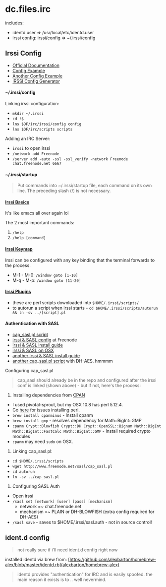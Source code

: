 dc.files.irc
============

includes:
* identd.user => /usr/local/etc/identd.user
* irssi config: irssi/config => ~/.irssi/config

## Irssi Config

- [Official Documentation](http://www.irssi.org/documentation/manual)
- [Config Example](http://misc.nybergh.net/pub/irssi/config.example)
- [Another Config Example](http://carina.org.uk/irssiconfig)
- [IRSSI Config Generator](http://www.matthew.ath.cx/programs/irssiconfig)

#### ~/.irssi/config

Linking irssi configuration:

- `mkdir ~/.irssi`
- `cd !$`
- `lns $DF/irc/irssi/config config`
- `lns $DF/irc/scripts scripts`

Adding an IRC Server:

- `irssi` to open irssi
- `/network add Freenode`
- `/server add -auto -ssl -ssl_verify -network Freenode chat.freenode.net 6667`

#### ~/.irssi/startup

> Put commands into ~/.irssi/startup file, each command on its own line.
> The preceding slash (/) is not necessary.

#### [Irssi Basics](http://irssi.org/beginner/)

It's like emacs all over again lol

The 2 most important commands:

1. `/help`
1. `/help [command]`

#### [Irssi Keymap](http://irssi.org/beginner/#c9)

Irssi can be configured with any key binding that the terminal forwards to the process.

- M-1 - M-0: `/window goto [1-10]`
- M-q - M-p: `/window goto [11-20]`

#### [Irssi Plugins](http://scripts.irssi.org/)

- these are perl scripts downloaded into `$HOME/.irssi/scripts/`
- to autorun a script when irssi starts - `cd $HOME/.irssi/scripts/autorun && ln -sv ../[script].pl`

#### Authentication with SASL

- [cap_sasl.pl script](http://www.freenode.net/sasl/cap_sasl.pl)
- [irssi & SASL config](http://freenode.net/sasl/sasl-irssi.shtml) at Freenode
- [irssi & SASL install guide](http://www.andrews-corner.org/irssi.html)
- [irssi & SASL on OSX](http://buffered.io/posts/irssi-and-sasl-on-osx)
- [another irssi & SASL install guide](http://blog.freenode.net/2010/01/connecting-to-freenode-using-tor-sasl/)
- [another cap_sasl.pl script](https://github.com/atheme/atheme/blob/master/contrib/cap_sasl.pl) with DH-AES.  hmmmm

Configuring cap_sasl.pl

> cap_sasl should already be in the repo and configured
> after the irssi conf is linked (shown above) -
> but if not, here's the process:

1. Installing dependencies from [CPAN](http://www.cpan.org/modules/INSTALL.html)
  - I used pivotal-sprout, but my OSX 10.8 has perl 5.12.4.
  - Go [here](http://blog.jambura.com/2013/02/19/setup-homebrew-perlbrew-ruby-rvm-perl-cpanm-nginx-in-mountain-lion/) for issues installing perl.
  - `brew install cpanminus` - Install cpanm
  - `brew install gmp` - resolves dependency for Math::BigInt::GMP
  - `cpanm Crypt::Blowfish Crypt::DH Crypt::OpenSSL::Bignum Math::BigInt Math::BigInt::FastCalc Math::BigInt::GMP` - Install required crypto modules
  - `cpanm` may need `sudo` on OSX.
1. Linking cap_sasl.pl:
  - `cd $HOME/.irssi/scripts`
  - `wget http://www.freenode.net/sasl/cap_sasl.pl`
  - `cd autorun`
  - `ln -sv ../cap_sasl.pl`
1. Configuring SASL Auth
  - Open irssi
  - `/sasl set [network] [user] [pass] [mechanism]`
    - network =~ chat.freenode.net
    - mechanism =~ PLAIN or DH-BLOWFISH (extra config required for DH-AES)
  - `/sasl save` - saves to $HOME/.irssi/sasl.auth - not in source control!

## ident.d config

> not really sure if i'll need ident.d config right now

installed identd via brew from: [https://github.com/alexbarton/homebrew-alex/blob/master/identd.rb](alexbarton/homebrew-alex)

> identd provides "authentication" for IRC and is easily spoofed.  the main reason it exists is to .. well nevermind.
